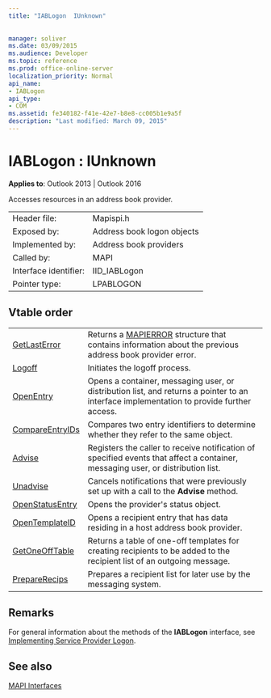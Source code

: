 ```yaml
---
title: "IABLogon  IUnknown"
 
 
manager: soliver
ms.date: 03/09/2015
ms.audience: Developer
ms.topic: reference
ms.prod: office-online-server
localization_priority: Normal
api_name:
- IABLogon
api_type:
- COM
ms.assetid: fe340182-f41e-42e7-b8e8-cc005b1e9a5f
description: "Last modified: March 09, 2015"
---
```


# IABLogon : IUnknown

  
  
**Applies to**: Outlook 2013 | Outlook 2016 
  
Accesses resources in an address book provider.
  
|||
|:-----|:-----|
|Header file:  <br/> |Mapispi.h  <br/> |
|Exposed by:  <br/> |Address book logon objects  <br/> |
|Implemented by:  <br/> |Address book providers  <br/> |
|Called by:  <br/> |MAPI  <br/> |
|Interface identifier:  <br/> |IID_IABLogon  <br/> |
|Pointer type:  <br/> |LPABLOGON  <br/> |
   
## Vtable order

|||
|:-----|:-----|
|[GetLastError](iablogon-getlasterror.md) <br/> |Returns a [MAPIERROR](mapierror.md) structure that contains information about the previous address book provider error.  <br/> |
|[Logoff](iablogon-logoff.md) <br/> |Initiates the logoff process.  <br/> |
|[OpenEntry](iablogon-openentry.md) <br/> |Opens a container, messaging user, or distribution list, and returns a pointer to an interface implementation to provide further access.  <br/> |
|[CompareEntryIDs](iablogon-compareentryids.md) <br/> |Compares two entry identifiers to determine whether they refer to the same object.  <br/> |
|[Advise](iablogon-advise.md) <br/> |Registers the caller to receive notification of specified events that affect a container, messaging user, or distribution list.  <br/> |
|[Unadvise](iablogon-unadvise.md) <br/> |Cancels notifications that were previously set up with a call to the **Advise** method.  <br/> |
|[OpenStatusEntry](iablogon-openstatusentry.md) <br/> |Opens the provider's status object.  <br/> |
|[OpenTemplateID](iablogon-opentemplateid.md) <br/> |Opens a recipient entry that has data residing in a host address book provider.  <br/> |
|[GetOneOffTable](iablogon-getoneofftable.md) <br/> |Returns a table of one-off templates for creating recipients to be added to the recipient list of an outgoing message.  <br/> |
|[PrepareRecips](iablogon-preparerecips.md) <br/> |Prepares a recipient list for later use by the messaging system.  <br/> |
   
## Remarks

For general information about the methods of the **IABLogon** interface, see [Implementing Service Provider Logon](implementing-service-provider-logon.md).
  
## See also



[MAPI Interfaces](mapi-interfaces.md)

